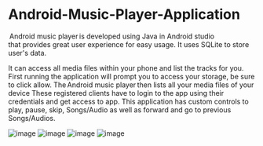 # Android-Music-Player-Application
 Android music player is developed using Java in Android studio that provides great user experience for easy usage. It uses SQLite to store user's data.
 
It can access all media files within your phone and list the tracks for you. First running the application will prompt you to access your storage, be sure to click allow. The Android music player then lists all your media files of your device These registered clients have to login to the app using their credentials and get access to app. This application has custom controls to play, pause, skip, Songs/Audio as well as forward and go to previous Songs/Audios.

![image](https://user-images.githubusercontent.com/75978651/119463877-ce8fb780-bd5f-11eb-887f-b682b51b49fd.png)
![image](https://user-images.githubusercontent.com/75978651/119464280-31814e80-bd60-11eb-85e7-f60da1d275a9.png)
![image](https://user-images.githubusercontent.com/75978651/119464347-46f67880-bd60-11eb-8c58-03bc2fa4090e.png)
![image](https://user-images.githubusercontent.com/75978651/119464446-5bd30c00-bd60-11eb-913f-020ffecdfd2f.png)

